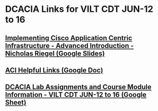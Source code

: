 # DCACIA Links for VILT CDT JUN-12 to 16

## [Implementing Cisco Application Centric Infrastructure - Advanced Introduction - Nicholas Riegel (Google Slides)](https://docs.google.com/presentation/d/1o_kRFhzt9IqP1GFAhShsnC8iedmUqamsxPTUUGr-Fp0/edit?usp=sharing)

## [ACI Helpful Links (Google Doc)](https://docs.google.com/document/d/1rGqAkd_iE9L1CG27BP8TFZKv6_M3fo22anC8ctJoKdc/edit?usp=sharing)

## [DCACIA Lab Assignments and Course Module Information - VILT CDT JUN-12 to 16 (Google Sheet)](https://docs.google.com/spreadsheets/d/1GqaifK4nPv49c8Ac3THpXzQKN_zCKLUc9oGILG4WeMg/edit?usp=sharing)
